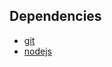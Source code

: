 ## Dependencies

- [git](https://git-scm.com/downloads)
- [nodejs](https://nodejs.org/en/download)

